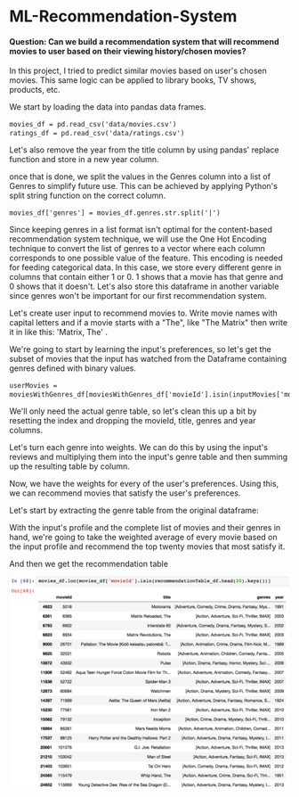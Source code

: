 # ML-Recommendation-System

#### Question: Can we build a recommendation system that will recommend movies to user based on their viewing history/chosen movies?

In this project, I tried to predict similar movies based on user's chosen movies. This same logic can be applied to library books, TV shows, products, etc.

We start by loading the data into pandas data frames.

    movies_df = pd.read_csv('data/movies.csv')
    ratings_df = pd.read_csv('data/ratings.csv')
    
Let's also remove the year from the title column by using pandas' replace function and store in a new year column.

once that is done, we split the values in the Genres column into a list of Genres to simplify future use. This can be achieved by applying Python's split string function on the correct column.

    movies_df['genres'] = movies_df.genres.str.split('|')

Since keeping genres in a list format isn't optimal for the content-based recommendation system technique, we will use the One Hot Encoding technique to convert the list of genres to a vector where each column corresponds to one possible value of the feature. This encoding is needed for feeding categorical data. In this case, we store every different genre in columns that contain either 1 or 0. 1 shows that a movie has that genre and 0 shows that it doesn't. Let's also store this dataframe in another variable since genres won't be important for our first recommendation system.

Let's create user input to recommend movies to. Write movie names with capital letters and if a movie starts with a "The", like "The Matrix" then write it in like this: 'Matrix, The' .

We're going to start by learning the input's preferences, so let's get the subset of movies that the input has watched from the Dataframe containing genres defined with binary values.

    userMovies = moviesWithGenres_df[moviesWithGenres_df['movieId'].isin(inputMovies['movieId'].tolist())]

We'll only need the actual genre table, so let's clean this up a bit by resetting the index and dropping the movieId, title, genres and year columns.

Let's turn each genre into weights. We can do this by using the input's reviews and multiplying them into the input's genre table and then summing up the resulting table by column.

Now, we have the weights for every of the user's preferences. Using this, we can recommend movies that satisfy the user's preferences.

Let's start by extracting the genre table from the original dataframe:

With the input's profile and the complete list of movies and their genres in hand, we're going to take the weighted average of every movie based on the input profile and recommend the top twenty movies that most satisfy it.

And then we get the recommendation table

![Recomended Movies](images/recomendedMovies.png)
